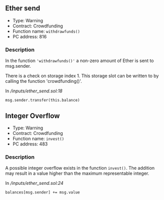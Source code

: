 

## Ether send

- Type: Warning
- Contract: Crowdfunding
- Function name: `withdrawfunds()`
- PC address: 816



### Description

In the function `'withdrawfunds()'` a non-zero amount of Ether is sent to msg.sender.

There is a check on storage index 1. This storage slot can be written to by calling the function 'crowdfunding()'.

In *<TESTDATA>/inputs/ether_send.sol:18*

```
msg.sender.transfer(this.balance)
```


## Integer Overflow 

- Type: Warning
- Contract: Crowdfunding
- Function name: `invest()`
- PC address: 483



### Description

A possible integer overflow exists in the function `invest()`.
The addition may result in a value higher than the maximum representable integer.

In *<TESTDATA>/inputs/ether_send.sol:24*

```
balances[msg.sender] += msg.value
```

